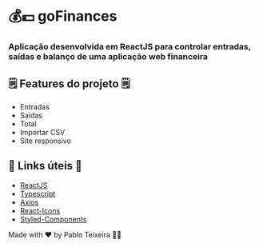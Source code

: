 # 💰💵 goFinances

### Aplicação desenvolvida em ReactJS para controlar entradas, saídas e balanço de uma aplicação web financeira

## 🗒️ Features do projeto 🗒️

- Entradas
- Saídas
- Total
- Importar CSV
- Site responsivo

## 💎 Links úteis 💎
-  [ReactJS](https://reactjs.org/)
-  [Typescript](https://www.typescriptlang.org/)
-  [Axios](https://github.com/axios/axios)
-  [React-Icons](https://react-icons.netlify.com/)
-  [Styled-Components](https://www.styled-components.com/)


Made with ♥ by Pablo Teixeira 🤟🏻
